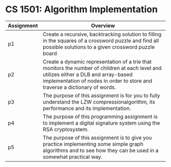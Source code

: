 # CS 1501: Algorithm Implementation 
|Assignment| Overview|
|----------|---------|
| p1| Create a recursive, backtracking solution to filling in the squares of a crossword puzzle and find all possible solutions to a given crossword puzzle board|
|p2| Create a dynamic representation of a trie that monitors the number of children at each level and utilizes either a DLB and array-based implementation of nodes in order to store and traverse a dictionary of words.|
|p3| The purpose of this assignment is for you to fully understand the LZW compressionalgorithm, its performance and its implementation.|
|p4| The purpose of this programming assignment is to implement a  digital signature system using the RSA cryptosystem.|
|p5| The purpose of this assignment is to give you practice implementing some simple graph algorithms and to see how they can be used in a somewhat practical way.|
